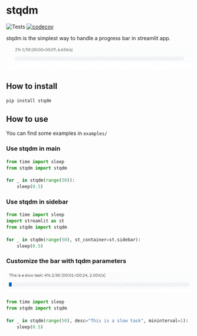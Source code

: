 # stqdm
![Tests](https://github.com/Wirg/stqdm/workflows/Tests/badge.svg)
[![codecov](https://codecov.io/gh/Wirg/stqdm/branch/main/graph/badge.svg?token=YeHnzpfMty)](https://codecov.io/gh/Wirg/stqdm)

stqdm is the simplest way to handle a progress bar in streamlit app.

![demo gif](https://raw.githubusercontent.com/Wirg/stqdm/main/assets/demo.gif)

## How to install

```sh
pip install stqdm
```

## How to use

You can find some examples in `examples/`

### Use stqdm in main
```python
from time import sleep
from stqdm import stqdm

for _ in stqdm(range(50)):
    sleep(0.5)
```

### Use stqdm in sidebar
```python
from time import sleep
import streamlit as st
from stqdm import stqdm

for _ in stqdm(range(50), st_container=st.sidebar):
    sleep(0.5)
```

### Customize the bar with tqdm parameters

![demo gif](https://raw.githubusercontent.com/Wirg/stqdm/main/assets/demo_with_custom_params.gif)

```python
from time import sleep
from stqdm import stqdm

for _ in stqdm(range(50), desc="This is a slow task", mininterval=1):
    sleep(0.5)
```
